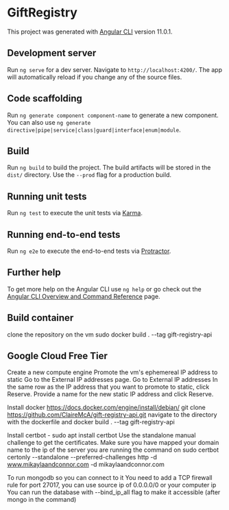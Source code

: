 # GiftRegistry

This project was generated with [Angular CLI](https://github.com/angular/angular-cli) version 11.0.1.

## Development server

Run `ng serve` for a dev server. Navigate to `http://localhost:4200/`. The app will automatically reload if you change any of the source files.

## Code scaffolding

Run `ng generate component component-name` to generate a new component. You can also use `ng generate directive|pipe|service|class|guard|interface|enum|module`.

## Build

Run `ng build` to build the project. The build artifacts will be stored in the `dist/` directory. Use the `--prod` flag for a production build.

## Running unit tests

Run `ng test` to execute the unit tests via [Karma](https://karma-runner.github.io).

## Running end-to-end tests

Run `ng e2e` to execute the end-to-end tests via [Protractor](http://www.protractortest.org/).

## Further help
To get more help on the Angular CLI use `ng help` or go check out the [Angular CLI Overview and Command Reference](https://angular.io/cli) page.

## Build container
clone the repository on the vm
sudo docker build . --tag gift-registry-api

## Google Cloud Free Tier
Create a new compute engine 
Promote the vm's ephemereal IP address to static
Go to the External IP addresses page.
Go to External IP addresses
In the same row as the IP address that you want to promote to static, click Reserve.
Provide a name for the new static IP address and click Reserve.

Install docker https://docs.docker.com/engine/install/debian/
git clone https://github.com/ClaireMcA/gift-registry-api.git
navigate to the directory with the dockerfile and docker build . --tag gift-registry-api

Install certbot - sudo apt install certbot
Use the standalone manual challenge to get the certificates. Make sure you have mapped your domain name to the ip of the server you are running the command on
sudo certbot certonly --standalone --preferred-challenges http -d www.mikaylaandconnor.com -d mikaylaandconnor.com

To run mongodb so you can connect to it
You need to add a TCP firewall rule for port 27017, you can use source ip of 0.0.0.0/0 or your computer ip
You can run the database with --bind_ip_all flag to make it accessible (after mongo in the command)

